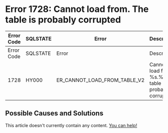 
# Error 1728: Cannot load from. The table is probably corrupted


| Error Code | SQLSTATE | Error | Description |
| --- | --- | --- | --- |
| Error Code | SQLSTATE | Error | Description |
| 1728 | HY000 | ER_CANNOT_LOAD_FROM_TABLE_V2 | Cannot load from %s.%s. The table is probably corrupted |




## Possible Causes and Solutions


This article doesn't currently contain any content. [You can help!](/kb/en/writing-and-editing-knowledge-base-articles/)

